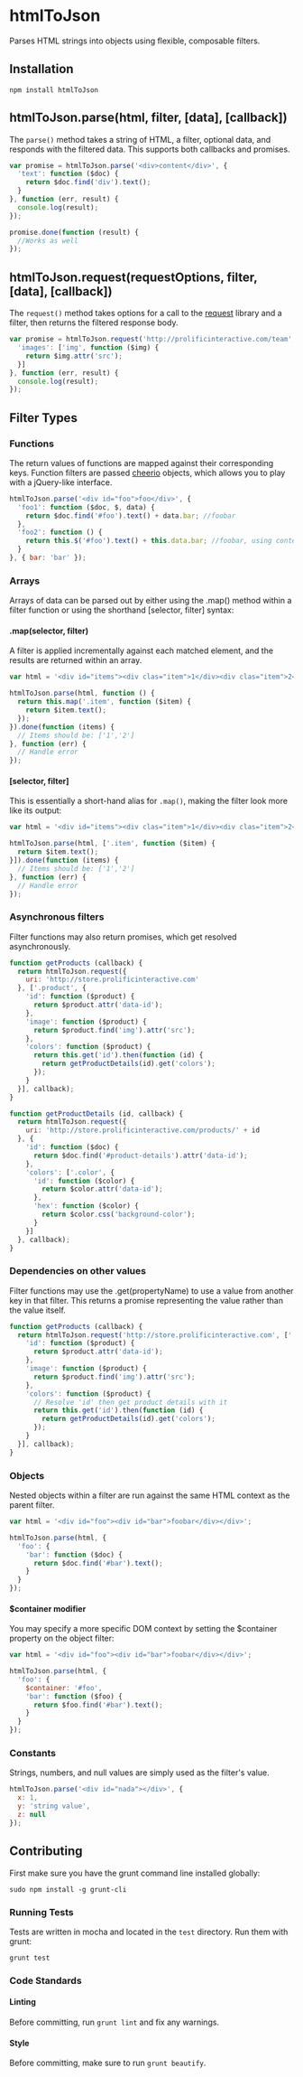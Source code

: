 # htmlToJson

Parses HTML strings into objects using flexible, composable filters.

## Installation

`npm install htmlToJson`

## htmlToJson.parse(html, filter, [data], [callback])

The `parse()` method takes a string of HTML, a filter, optional data, and responds with the filtered data. This supports both callbacks and promises.

```javascript
var promise = htmlToJson.parse('<div>content</div>', {
  'text': function ($doc) {
    return $doc.find('div').text();
  }
}, function (err, result) {
  console.log(result);
});

promise.done(function (result) {
  //Works as well
});
```

## htmlToJson.request(requestOptions, filter, [data], [callback])

The `request()` method takes options for a call to the [request](https://github.com/request/request) library and a filter, then returns the filtered response body.

```javascript
var promise = htmlToJson.request('http://prolificinteractive.com/team', {
  'images': ['img', function ($img) {
    return $img.attr('src');
  }]
}, function (err, result) {
  console.log(result);
});
```

## Filter Types

### Functions

The return values of functions are mapped against their corresponding keys. Function filters are passed [cheerio](https://github.com/cheeriojs/cheerio) objects, which allows you to play with a jQuery-like interface.

```javascript
htmlToJson.parse('<div id="foo">foo</div>', {
  'foo1': function ($doc, $, data) {
    return $doc.find('#foo').text() + data.bar; //foobar
  },
  'foo2': function () {
    return this.$('#foo').text() + this.data.bar; //foobar, using context instead
  }
}, { bar: 'bar' });
```

### Arrays

Arrays of data can be parsed out by either using the .map() method within a filter function or using the shorthand [selector, filter] syntax:

#### .map(selector, filter)

A filter is applied incrementally against each matched element, and the results are returned within an array.

```javascript
var html = '<div id="items"><div clas="item">1</div><div clas="item">2</div></div>';

htmlToJson.parse(html, function () {
  return this.map('.item', function ($item) {
    return $item.text();
  });
}).done(function (items) {
  // Items should be: ['1','2']
}, function (err) {
  // Handle error
});
````

#### [selector, filter]

This is essentially a short-hand alias for `.map()`, making the filter look more like its output:

```javascript
var html = '<div id="items"><div clas="item">1</div><div clas="item">2</div></div>';

htmlToJson.parse(html, ['.item', function ($item) {
  return $item.text();
}]).done(function (items) {
  // Items should be: ['1','2']
}, function (err) {
  // Handle error
});
```

### Asynchronous filters

Filter functions may also return promises, which get resolved asynchronously.

```javascript
function getProducts (callback) {
  return htmlToJson.request({
    uri: 'http://store.prolificinteractive.com'
  }, ['.product', {
    'id': function ($product) {
      return $product.attr('data-id');
    },
    'image': function ($product) {
      return $product.find('img').attr('src');
    },
    'colors': function ($product) {
      return this.get('id').then(function (id) {
        return getProductDetails(id).get('colors');
      });
    }
  }], callback);
}

function getProductDetails (id, callback) {
  return htmlToJson.request({
    uri: 'http://store.prolificinteractive.com/products/' + id
  }, {
    'id': function ($doc) {
      return $doc.find('#product-details').attr('data-id');
    },
    'colors': ['.color', {
      'id': function ($color) {
        return $color.attr('data-id');
      },
      'hex': function ($color) {
        return $color.css('background-color');
      }
    }]
  }, callback);
}
```

### Dependencies on other values

Filter functions may use the .get(propertyName) to use a value from another key in that filter. This returns a promise representing the value rather than the value itself.

```javascript
function getProducts (callback) {
  return htmlToJson.request('http://store.prolificinteractive.com', ['.product', {
    'id': function ($product) {
      return $product.attr('data-id');
    },
    'image': function ($product) {
      return $product.find('img').attr('src');
    },
    'colors': function ($product) {
      // Resolve 'id' then get product details with it
      return this.get('id').then(function (id) {
        return getProductDetails(id).get('colors');
      });
    }
  }], callback);
}
```

### Objects

Nested objects within a filter are run against the same HTML context as the parent filter.

```javascript
var html = '<div id="foo"><div id="bar">foobar</div></div>';

htmlToJson.parse(html, {
  'foo': {
    'bar': function ($doc) {
      return $doc.find('#bar').text();
    }
  }
});
```

#### $container modifier

You may specify a more specific DOM context by setting the $container property on the object filter:

```javascript
var html = '<div id="foo"><div id="bar">foobar</div></div>';

htmlToJson.parse(html, {
  'foo': {
    $container: '#foo',
    'bar': function ($foo) {
      return $foo.find('#bar').text();
    }
  }
});
```

### Constants

Strings, numbers, and null values are simply used as the filter's value.

```javascript
htmlToJson.parse('<div id="nada"></div>', {
  x: 1,
  y: 'string value',
  z: null
});
```

## Contributing

First make sure you have the grunt command line installed globally:

`sudo npm install -g grunt-cli`

### Running Tests

Tests are written in mocha and located in the `test` directory. Run them with grunt:

`grunt test`

### Code Standards

#### Linting

Before committing, run `grunt lint` and fix any warnings.

#### Style

Before committing, make sure to run `grunt beautify`.
